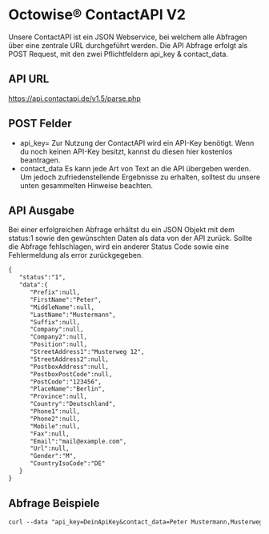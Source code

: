 # Octowise® ContactAPI V2

Unsere ContactAPI ist ein JSON Webservice, bei welchem alle Abfragen über eine zentrale URL durchgeführt werden. Die API Abfrage erfolgt als POST Request, mit den zwei Pflichtfeldern api_key & contact_data.

## API URL

https://api.contactapi.de/v1.5/parse.php

## POST Felder

- api_key= Zur Nutzung der ContactAPI wird ein API-Key benötigt. Wenn du noch keinen API-Key besitzt, kannst du diesen hier kostenlos beantragen.
- contact_data Es kann jede Art von Text an die API übergeben werden. Um jedoch zu­frie­den­stel­lende Ergebnisse zu erhalten, solltest du unsere unten gesammelten Hinweise beachten.


## API Ausgabe

Bei einer erfolgreichen Abfrage erhältst du ein JSON Objekt mit dem status:1 sowie den gewünschten Daten als data von der API zurück. Sollte die Abfrage fehlschlagen, wird ein anderer Status Code sowie eine Fehlermeldung als error zurückgegeben.

```markdown
{
   "status":"1",
   "data":{
      "Prefix":null,
      "FirstName":"Peter",
      "MiddleName":null,
      "LastName":"Mustermann",
      "Suffix":null,
      "Company":null,
      "Company2":null,
      "Position":null,
      "StreetAddress1":"Musterweg 12",
      "StreetAddress2":null,
      "PostboxAddress":null,
      "PostboxPostCode":null,
      "PostCode":"123456",
      "PlaceName":"Berlin",
      "Province":null,
      "Country":"Deutschland",
      "Phone1":null,
      "Phone2":null,
      "Mobile":null,
      "Fax":null,
      "Email":"mail@example.com",
      "Url":null,
      "Gender":"M",
      "CountryIsoCode":"DE"
   }
}
```

## Abfrage Beispiele

```markdown
curl --data "api_key=DeinApiKey&contact_data=Peter Mustermann,Musterweg 12, 12356 Berlin, mail@example.com" https://api.contactapi.de/v1.5/parse.php
```
